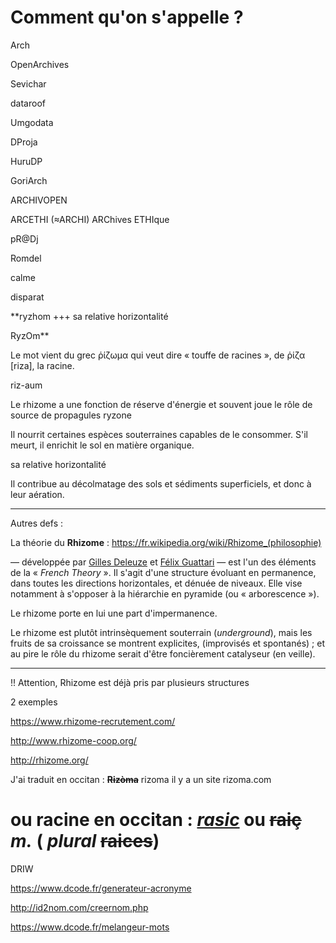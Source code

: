 # Comment qu'on s'appelle ?

Arch

OpenArchives

Sevichar

dataroof

Umgodata

DProja

HuruDP

GoriArch

ARCHIVOPEN

ARCETHI (≈ARCHI) ARChives ETHIque

pR@Dj

Romdel

calme

disparat

**ryzhom +++ sa relative horizontalité

RyzOm**

Le mot vient du grec ῥίζωμα qui veut dire « touffe de racines », de ῥίζα [riza], la racine. 

riz-aum

Le rhizome a une fonction de réserve d'énergie et souvent joue le rôle de source de propagules
ryzone

Il nourrit certaines espèces souterraines capables de le consommer. S'il meurt, il enrichit le sol en matière organique. 

sa relative horizontalité

Il contribue au décolmatage des sols et sédiments superficiels, et donc à leur aération. 

---

Autres defs : 

La théorie du **Rhizome** : https://fr.wikipedia.org/wiki/Rhizome_(philosophie)

— développée par [Gilles Deleuze](https://fr.wikipedia.org/wiki/Gilles_Deleuze) et [Félix Guattari](https://fr.wikipedia.org/wiki/F%C3%A9lix_Guattari) — est l'un des éléments de la « *French Theory* ».
Il s'agit d'une structure évoluant en permanence, dans toutes les directions horizontales, et dénuée de niveaux. Elle vise notamment à s'opposer à la hiérarchie en pyramide (ou « arborescence »).

Le rhizome porte en lui une part d'impermanence.

Le rhizome est plutôt intrinsèquement souterrain (*underground*), 
mais les fruits de sa croissance se montrent explicites, (improvisés et 
spontanés) ; et au pire le rôle du rhizome serait d'être foncièrement 
catalyseur (en veille).

---



!! Attention, Rhizome est déjà pris par plusieurs structures

2 exemples

https://www.rhizome-recrutement.com/

http://www.rhizome-coop.org/

http://rhizome.org/



J'ai traduit en occitan : **~~Rizòma~~** rizoma il y a un site rizoma.com

# ou racine en occitan : ***<u>rasic</u>*** ou **~~raiç~~**  *m.* ( *plural* **~~raices~~**)



DRIW

https://www.dcode.fr/generateur-acronyme

http://id2nom.com/creernom.php

https://www.dcode.fr/melangeur-mots
